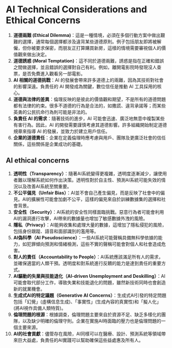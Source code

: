 # AI Technical Considerations and Ethical Concerns


1. **道德兩難 (Ethical Dilemma)**：這是一種情境，必須在多個行動方案中做出艱難的選擇，通常每個選擇都涉及違背某些道德原則。例子包括朋友即將被解僱，但你被要求保密，而朋友正打算購買新房，這樣的情境需要審視個人的價值觀來做出決定。
2. **道德誘惑 (Moral Temptation)**：這不同於道德兩難，誘惑是指在正確和錯誤之間做選擇，並且錯誤的選擇對自己有利。例如，離開電影院時發現沒人查票，是否免費進入觀看另一部電影。
3. **AI 相關的道德挑戰**：AI 的發展會帶來許多道德上的兩難，因為其技術對社會的影響深遠。負責任的 AI 開發成為關鍵，數位信任是推動 AI 工具採用的核心。
4. **道德與法律的差異**：倫理反映的是彼此的價值觀和期望，不是所有的道德問題都有法律的約束。很多不道德的行為是合法的，如撒謊、違背承諾等；而某些英勇的公民抗命行為則可能是非法的。
5. **負責任 AI 的需求**：隨著技術的進步，AI 可能會迅速、廣泛地無意中複製某些有害行為。因此，AI 的開發需要謹慎考慮其道德影響。許多組織開始制定道德規章來指導 AI 的發展，並致力於建立用戶信任。
6. **企業的道德責任**：企業在定義倫理時應考慮與用戶、團隊及更廣泛社會的信任關係，這些關係是企業成功的基礎。

## AI ethical concerns

1. **透明性（Transparency）**：隨著AI系統變得更複雜，透明度逐漸減少，讓使用者難以理解系統如何作出決策。透明性對於自主性、預測AI系統可能失效的情況以及改善AI系統至關重要。
2. **不公平偏見（Unfair Bias）**：AI並不會自己產生偏見，而是反映了社會中的偏見。AI的擴展性可能會加劇不公平，這樣的偏見來自於訓練數據集的選擇和社會背景。
3. **安全性（Security）**：AI系統的安全性同樣面臨挑戰。惡意行為者可能會利用AI的漏洞進行攻擊，AI帶來的數據量也增加了敏感數據外洩的風險。
4. **隱私（Privacy）**：AI能夠收集和處理大量的數據，這增加了隱私侵犯的風險，包括身份跟蹤、語音和面部識別的濫用等。
5. **AI偽科學（AI Pseudoscience）**：一些AI系統可能聲稱具備無科學依據的能力，如犯罪傾向預測和情緒檢測，這些不實的聲稱可能會對個人和社會造成危害。
6. **對人的責任（Accountability to People）**：AI系統應該滿足所有人的需求，並確保適當的人類干預。透明度和對系統進行反饋的能力是達到責任的重要方式。
7. **AI驅動的失業與技能退化（AI-driven Unemployment and Deskilling）**：AI可能會取代部分工作，導致失業和技能退化的問題，雖然新技術同時也會創造新的就業機會。
8. **生成式AI的特定議題（Generative AI Concerns）**：生成式AI引發的特定問題包括「幻覺」(虛構信息生成)、「事實性」(生成內容的真實性)和「擬人化」(將AI視作具備人類特質)。
9. **倫理問題的根源**：根據調查，倫理問題主要來自於資源不足、缺乏多樣化的團隊，以及缺少明確的倫理守則。企業在實施AI時面臨的壓力也是倫理問題的一個主要來源。
10. **AI的社會貢獻**：儘管存在風險，AI同樣可以在醫療、設計、預測系統等領域帶來巨大益處，負責任的AI實踐可以幫助確保這些益處惠及所有人。

